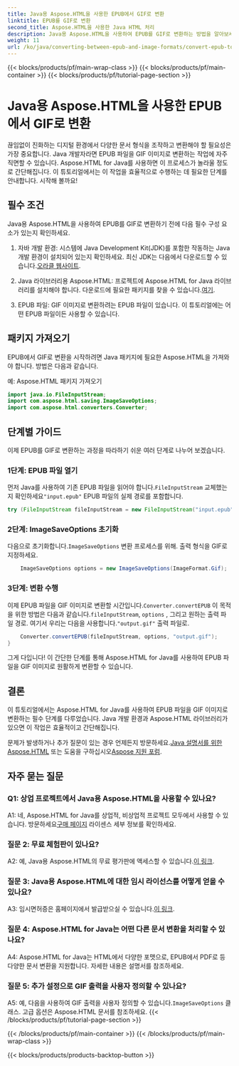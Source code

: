 ```yaml
---
title: Java용 Aspose.HTML을 사용한 EPUB에서 GIF로 변환
linktitle: EPUB를 GIF로 변환
second_title: Aspose.HTML을 사용한 Java HTML 처리
description: Java용 Aspose.HTML을 사용하여 EPUB를 GIF로 변환하는 방법을 알아보세요. 간단하고, 효율적이며, 신뢰할 수 있습니다.
weight: 11
url: /ko/java/converting-between-epub-and-image-formats/convert-epub-to-gif/
---
```


{{< blocks/products/pf/main-wrap-class >}}
{{< blocks/products/pf/main-container >}}
{{< blocks/products/pf/tutorial-page-section >}}

# Java용 Aspose.HTML을 사용한 EPUB에서 GIF로 변환

끊임없이 진화하는 디지털 환경에서 다양한 문서 형식을 조작하고 변환해야 할 필요성은 가장 중요합니다. Java 개발자라면 EPUB 파일을 GIF 이미지로 변환하는 작업에 자주 직면할 수 있습니다. Aspose.HTML for Java를 사용하면 이 프로세스가 놀라울 정도로 간단해집니다. 이 튜토리얼에서는 이 작업을 효율적으로 수행하는 데 필요한 단계를 안내합니다. 시작해 볼까요!

## 필수 조건

Java용 Aspose.HTML을 사용하여 EPUB를 GIF로 변환하기 전에 다음 필수 구성 요소가 있는지 확인하세요.

1. 자바 개발 환경:
    시스템에 Java Development Kit(JDK)를 포함한 작동하는 Java 개발 환경이 설치되어 있는지 확인하세요. 최신 JDK는 다음에서 다운로드할 수 있습니다.[오라클 웹사이트](https://www.oracle.com/java/technologies/javase-downloads.html).

2. Java 라이브러리용 Aspose.HTML:
    프로젝트에 Aspose.HTML for Java 라이브러리를 설치해야 합니다. 다운로드에 필요한 패키지를 찾을 수 있습니다.[여기](https://releases.aspose.com/html/java/).

3. EPUB 파일:
   GIF 이미지로 변환하려는 EPUB 파일이 있습니다. 이 튜토리얼에는 어떤 EPUB 파일이든 사용할 수 있습니다.

## 패키지 가져오기

EPUB에서 GIF로 변환을 시작하려면 Java 패키지에 필요한 Aspose.HTML을 가져와야 합니다. 방법은 다음과 같습니다.

예: Aspose.HTML 패키지 가져오기
```java
import java.io.FileInputStream;
import com.aspose.html.saving.ImageSaveOptions;
import com.aspose.html.converters.Converter;
```

## 단계별 가이드

이제 EPUB를 GIF로 변환하는 과정을 따라하기 쉬운 여러 단계로 나누어 보겠습니다.

### 1단계: EPUB 파일 열기

 먼저 Java를 사용하여 기존 EPUB 파일을 읽어야 합니다.`FileInputStream` 교체했는지 확인하세요`"input.epub"` EPUB 파일의 실제 경로를 포함합니다.

```java
try (FileInputStream fileInputStream = new FileInputStream("input.epub")) {
```

### 2단계: ImageSaveOptions 초기화

 다음으로 초기화합니다.`ImageSaveOptions` 변환 프로세스를 위해. 출력 형식을 GIF로 지정하세요.

```java
    ImageSaveOptions options = new ImageSaveOptions(ImageFormat.Gif);
```

### 3단계: 변환 수행

 이제 EPUB 파일을 GIF 이미지로 변환할 시간입니다.`Converter.convertEPUB` 이 목적을 위한 방법은 다음과 같습니다.`fileInputStream`, `options` , 그리고 원하는 출력 파일 경로. 여기서 우리는 다음을 사용합니다.`"output.gif"` 출력 파일로.

```java
    Converter.convertEPUB(fileInputStream, options, "output.gif");
}
```

그게 다입니다! 이 간단한 단계를 통해 Aspose.HTML for Java를 사용하여 EPUB 파일을 GIF 이미지로 원활하게 변환할 수 있습니다.

## 결론

이 튜토리얼에서는 Aspose.HTML for Java를 사용하여 EPUB 파일을 GIF 이미지로 변환하는 필수 단계를 다루었습니다. Java 개발 환경과 Aspose.HTML 라이브러리가 있으면 이 작업은 효율적이고 간단해집니다.

 문제가 발생하거나 추가 질문이 있는 경우 언제든지 방문하세요.[Java 설명서를 위한 Aspose.HTML](https://reference.aspose.com/html/java/) 또는 도움을 구하십시오[Aspose 지원 포럼](https://forum.aspose.com/).

## 자주 묻는 질문

### Q1: 상업 프로젝트에서 Java용 Aspose.HTML을 사용할 수 있나요?

A1: 네, Aspose.HTML for Java를 상업적, 비상업적 프로젝트 모두에서 사용할 수 있습니다. 방문하세요[구매 페이지](https://purchase.aspose.com/buy) 라이센스 세부 정보를 확인하세요.

### 질문 2: 무료 체험판이 있나요?

 A2: 예, Java용 Aspose.HTML의 무료 평가판에 액세스할 수 있습니다.[이 링크](https://releases.aspose.com/).

### 질문 3: Java용 Aspose.HTML에 대한 임시 라이선스를 어떻게 얻을 수 있나요?

 A3: 임시면허증은 홈페이지에서 발급받으실 수 있습니다.[이 링크](https://purchase.aspose.com/temporary-license/).

### 질문 4: Aspose.HTML for Java는 어떤 다른 문서 변환을 처리할 수 있나요?

A4: Aspose.HTML for Java는 HTML에서 다양한 포맷으로, EPUB에서 PDF로 등 다양한 문서 변환을 지원합니다. 자세한 내용은 설명서를 참조하세요.

### 질문 5: 추가 설정으로 GIF 출력을 사용자 정의할 수 있나요?

 A5: 예, 다음을 사용하여 GIF 출력을 사용자 정의할 수 있습니다.`ImageSaveOptions` 클래스. 고급 옵션은 Aspose.HTML 문서를 참조하세요.
{{< /blocks/products/pf/tutorial-page-section >}}

{{< /blocks/products/pf/main-container >}}
{{< /blocks/products/pf/main-wrap-class >}}

{{< blocks/products/products-backtop-button >}}
